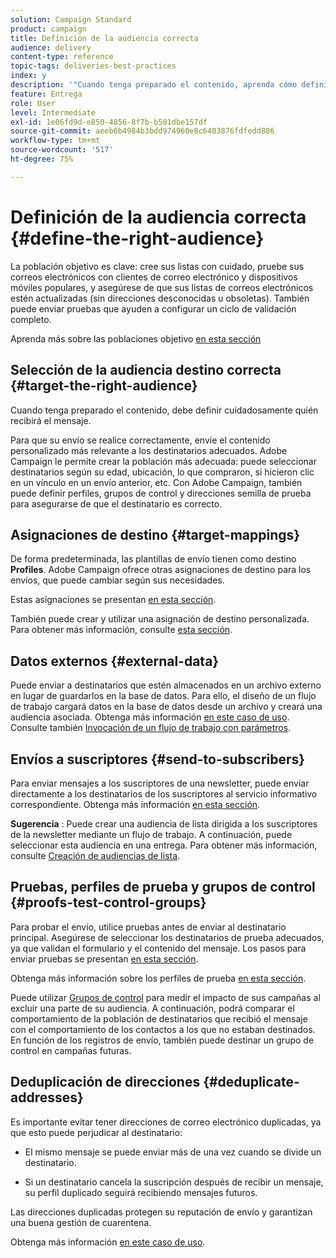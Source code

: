 ```yaml
---
solution: Campaign Standard
product: campaign
title: Definición de la audiencia correcta
audience: delivery
content-type: reference
topic-tags: deliveries-best-practices
index: y
description: '"Cuando tenga preparado el contenido, aprenda cómo definir cuidadosamente quién recibirá el mensaje".'
feature: Entrega
role: User
level: Intermediate
exl-id: 1e06fd9d-e850-4856-8f7b-b581dbe157df
source-git-commit: aeeb6b4984b3bdd974960e8c6403876fdfedd886
workflow-type: tm+mt
source-wordcount: '517'
ht-degree: 75%

---
```


# Definición de la audiencia correcta {#define-the-right-audience}

La población objetivo es clave: cree sus listas con cuidado, pruebe sus correos electrónicos con clientes de correo electrónico y dispositivos móviles populares, y asegúrese de que sus listas de correos electrónicos estén actualizadas (sin direcciones desconocidas u obsoletas). También puede enviar pruebas que ayuden a configurar un ciclo de validación completo.

Aprenda más sobre las poblaciones objetivo [en esta sección](../../audiences/using/selecting-an-audience-in-a-message.md)

## Selección de la audiencia destino correcta {#target-the-right-audience}

Cuando tenga preparado el contenido, debe definir cuidadosamente quién recibirá el mensaje.

Para que su envío se realice correctamente, envíe el contenido personalizado más relevante a los destinatarios adecuados. Adobe Campaign le permite crear la población más adecuada: puede seleccionar destinatarios según su edad, ubicación, lo que compraron, si hicieron clic en un vínculo en un envío anterior, etc. Con Adobe Campaign, también puede definir perfiles, grupos de control y direcciones semilla de prueba para asegurarse de que el destinatario es correcto.

## Asignaciones de destino {#target-mappings}

De forma predeterminada, las plantillas de envío tienen como destino **Profiles**. Adobe Campaign ofrece otras asignaciones de destino para los envíos, que puede cambiar según sus necesidades.

Estas asignaciones se presentan [en esta sección](../../automating/using/query.md#targeting-dimensions-and-resources).

También puede crear y utilizar una asignación de destino personalizada. Para obtener más información, consulte [esta sección](../../administration/using/target-mappings-in-campaign.md).

## Datos externos {#external-data}

Puede enviar a destinatarios que estén almacenados en un archivo externo en lugar de guardarlos en la base de datos. Para ello, el diseño de un flujo de trabajo cargará datos en la base de datos desde un archivo y creará una audiencia asociada.  Obtenga más información [en este caso de uso](../../automating/using/use-case-calling-workflow.md). Consulte también [Invocación de un flujo de trabajo con parámetros](../../automating/using/calling-a-workflow-with-external-parameters.md).

## Envíos a suscriptores {#send-to-subscribers}

Para enviar mensajes a los suscriptores de una newsletter, puede enviar directamente a los destinatarios de los suscriptores al servicio informativo correspondiente. Obtenga más información [en esta sección](../../audiences/using/about-subscriptions.md).

**Sugerencia** : Puede crear una audiencia de lista dirigida a los suscriptores de la newsletter mediante un flujo de trabajo. A continuación, puede seleccionar esta audiencia en una entrega. Para obtener más información, consulte [Creación de audiencias de lista](../../audiences/using/creating-audiences.md#creating-list-audiences).

## Pruebas, perfiles de prueba y grupos de control {#proofs-test-control-groups}

Para probar el envío, utilice pruebas antes de enviar al destinatario principal.
Asegúrese de seleccionar los destinatarios de prueba adecuados, ya que validan el formulario y el contenido del mensaje. Los pasos para enviar pruebas se presentan [en esta sección](../../sending/using/sending-proofs.md).

Obtenga más información sobre los perfiles de prueba [en esta sección](../../audiences/using/managing-test-profiles.md).

Puede utilizar [Grupos de control](../../sending/using/control-group.md) para medir el impacto de sus campañas al excluir una parte de su audiencia. A continuación, podrá comparar el comportamiento de la población de destinatarios que recibió el mensaje con el comportamiento de los contactos a los que no estaban destinados. En función de los registros de envío, también puede destinar un grupo de control en campañas futuras.

## Deduplicación de direcciones {#deduplicate-addresses}

Es importante evitar tener direcciones de correo electrónico duplicadas, ya que esto puede perjudicar al destinatario:

* El mismo mensaje se puede enviar más de una vez cuando se divide un destinatario.

* Si un destinatario cancela la suscripción después de recibir un mensaje, su perfil duplicado seguirá recibiendo mensajes futuros.

Las direcciones duplicadas protegen su reputación de envío y garantizan una buena gestión de cuarentena.

Obtenga más información [en este caso de uso](../../automating/using/deduplicating-data-imported-file.md).
